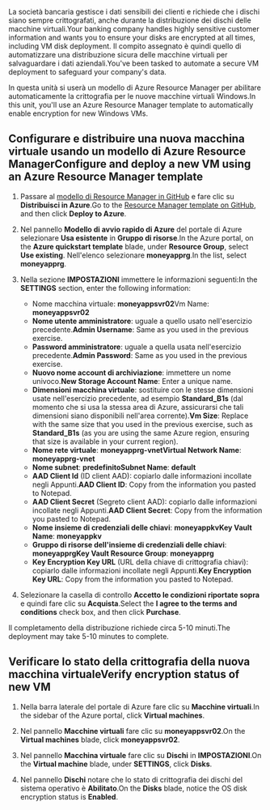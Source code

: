 <span data-ttu-id="bf463-101">La società bancaria gestisce i dati sensibili dei clienti e richiede che i dischi siano sempre crittografati, anche durante la distribuzione dei dischi delle macchine virtuali.</span><span class="sxs-lookup"><span data-stu-id="bf463-101">Your banking company handles highly sensitive customer information and wants you to ensure your disks are encrypted at all times, including VM disk deployment.</span></span> <span data-ttu-id="bf463-102">Il compito assegnato è quindi quello di automatizzare una distribuzione sicura delle macchine virtuali per salvaguardare i dati aziendali.</span><span class="sxs-lookup"><span data-stu-id="bf463-102">You've been tasked to automate a secure VM deployment to safeguard your company's data.</span></span>

<span data-ttu-id="bf463-103">In questa unità si userà un modello di Azure Resource Manager per abilitare automaticamente la crittografia per le nuove macchine virtuali Windows.</span><span class="sxs-lookup"><span data-stu-id="bf463-103">In this unit, you'll use an Azure Resource Manager template to automatically enable encryption for new Windows VMs.</span></span>

## <a name="configure-and-deploy-a-new-vm-using-an-azure-resource-manager-template"></a><span data-ttu-id="bf463-104">Configurare e distribuire una nuova macchina virtuale usando un modello di Azure Resource Manager</span><span class="sxs-lookup"><span data-stu-id="bf463-104">Configure and deploy a new VM using an Azure Resource Manager template</span></span>

1. <span data-ttu-id="bf463-105">Passare al [modello di Resource Manager in GitHub](https://github.com/Azure/azure-quickstart-templates/tree/master/201-encrypt-create-new-vm-gallery-image) e fare clic su **Distribuisci in Azure**.</span><span class="sxs-lookup"><span data-stu-id="bf463-105">Go to the [Resource Manager template on GitHub](https://github.com/Azure/azure-quickstart-templates/tree/master/201-encrypt-create-new-vm-gallery-image), and then click **Deploy to Azure**.</span></span>
1. <span data-ttu-id="bf463-106">Nel pannello **Modello di avvio rapido di Azure** del portale di Azure selezionare **Usa esistente** in **Gruppo di risorse**.</span><span class="sxs-lookup"><span data-stu-id="bf463-106">In the Azure portal, on the **Azure quickstart template** blade, under **Resource Group**, select **Use existing**.</span></span> <span data-ttu-id="bf463-107">Nell'elenco selezionare **moneyapprg**.</span><span class="sxs-lookup"><span data-stu-id="bf463-107">In the list, select **moneyapprg**.</span></span>
1. <span data-ttu-id="bf463-108">Nella sezione **IMPOSTAZIONI** immettere le informazioni seguenti:</span><span class="sxs-lookup"><span data-stu-id="bf463-108">In the **SETTINGS** section, enter the following information:</span></span>

   - <span data-ttu-id="bf463-109">Nome macchina virtuale: **moneyappsvr02**</span><span class="sxs-lookup"><span data-stu-id="bf463-109">Vm Name: **moneyappsvr02**</span></span>
   - <span data-ttu-id="bf463-110">**Nome utente amministratore**: uguale a quello usato nell'esercizio precedente.</span><span class="sxs-lookup"><span data-stu-id="bf463-110">**Admin Username**: Same as you used in the previous exercise.</span></span>
   - <span data-ttu-id="bf463-111">**Password amministratore**: uguale a quella usata nell'esercizio precedente.</span><span class="sxs-lookup"><span data-stu-id="bf463-111">**Admin Password**: Same as you used in the previous exercise.</span></span>
   - <span data-ttu-id="bf463-112">**Nuovo nome account di archiviazione**: immettere un nome univoco.</span><span class="sxs-lookup"><span data-stu-id="bf463-112">**New Storage Account Name**: Enter a unique name.</span></span>
   - <span data-ttu-id="bf463-113">**Dimensioni macchina virtuale**: sostituire con le stesse dimensioni usate nell'esercizio precedente, ad esempio **Standard_B1s** (dal momento che si usa la stessa area di Azure, assicurarsi che tali dimensioni siano disponibili nell'area corrente).</span><span class="sxs-lookup"><span data-stu-id="bf463-113">**Vm Size**: Replace with the same size that you used in the previous exercise, such as **Standard_B1s** (as you are using the same Azure region, ensuring that size is available in your current region).</span></span>
   - <span data-ttu-id="bf463-114">**Nome rete virtuale**: **moneyapprg-vnet**</span><span class="sxs-lookup"><span data-stu-id="bf463-114">**Virtual Network Name**: **moneyapprg-vnet**</span></span>
   - <span data-ttu-id="bf463-115">**Nome subnet**: **predefinito**</span><span class="sxs-lookup"><span data-stu-id="bf463-115">**Subnet Name**: **default**</span></span>
   - <span data-ttu-id="bf463-116">**AAD Client Id** (ID client AAD): copiarlo dalle informazioni incollate negli Appunti.</span><span class="sxs-lookup"><span data-stu-id="bf463-116">**AAD Client ID**: Copy from the information you pasted to Notepad.</span></span>
   - <span data-ttu-id="bf463-117">**AAD Client Secret** (Segreto client AAD): copiarlo dalle informazioni incollate negli Appunti.</span><span class="sxs-lookup"><span data-stu-id="bf463-117">**AAD Client Secret**: Copy from the information you pasted to Notepad.</span></span>
   - <span data-ttu-id="bf463-118">**Nome insieme di credenziali delle chiavi**: **moneyappkv**</span><span class="sxs-lookup"><span data-stu-id="bf463-118">**Key Vault Name**: **moneyappkv**</span></span>
   - <span data-ttu-id="bf463-119">**Gruppo di risorse dell'insieme di credenziali delle chiavi**: **moneyapprg**</span><span class="sxs-lookup"><span data-stu-id="bf463-119">**Key Vault Resource Group**: **moneyapprg**</span></span>
   - <span data-ttu-id="bf463-120">**Key Encryption Key URL** (URL della chiave di crittografia chiavi): copiarlo dalle informazioni incollate negli Appunti.</span><span class="sxs-lookup"><span data-stu-id="bf463-120">**Key Encryption Key URL**: Copy from the information you pasted to Notepad.</span></span>
1. <span data-ttu-id="bf463-121">Selezionare la casella di controllo **Accetto le condizioni riportate sopra** e quindi fare clic su **Acquista**.</span><span class="sxs-lookup"><span data-stu-id="bf463-121">Select the **I agree to the terms and conditions** check box, and then click **Purchase**.</span></span>

<span data-ttu-id="bf463-122">Il completamento della distribuzione richiede circa 5-10 minuti.</span><span class="sxs-lookup"><span data-stu-id="bf463-122">The deployment may take 5-10 minutes to complete.</span></span>

## <a name="verify-encryption-status-of-new-vm"></a><span data-ttu-id="bf463-123">Verificare lo stato della crittografia della nuova macchina virtuale</span><span class="sxs-lookup"><span data-stu-id="bf463-123">Verify encryption status of new VM</span></span>

1. <span data-ttu-id="bf463-124">Nella barra laterale del portale di Azure fare clic su **Macchine virtuali**.</span><span class="sxs-lookup"><span data-stu-id="bf463-124">In the sidebar of the Azure portal, click **Virtual machines**.</span></span>

1. <span data-ttu-id="bf463-125">Nel pannello **Macchine virtuali** fare clic su **moneyappsvr02**.</span><span class="sxs-lookup"><span data-stu-id="bf463-125">On the **Virtual machines** blade, click **moneyappsvr02**.</span></span>

1. <span data-ttu-id="bf463-126">Nel pannello **Macchina virtuale** fare clic su **Dischi** in **IMPOSTAZIONI**.</span><span class="sxs-lookup"><span data-stu-id="bf463-126">On the **Virtual machine** blade, under **SETTINGS**, click **Disks**.</span></span>

1. <span data-ttu-id="bf463-127">Nel pannello **Dischi** notare che lo stato di crittografia dei dischi del sistema operativo è **Abilitato**.</span><span class="sxs-lookup"><span data-stu-id="bf463-127">On the **Disks** blade, notice the OS disk encryption status is **Enabled**.</span></span>
